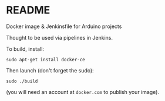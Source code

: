 # README

Docker image & Jenkinsfile for Arduino projects

Thought to be used via pipelines in Jenkins.

To build, install:

```
sudo apt-get install docker-ce
```

Then launch (don't forget the sudo):

```
sudo ./build
```

(you will need an account at `docker.com` to publish your image).
